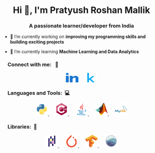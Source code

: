 <h1 align="center">Hi 👋, I'm Pratyush Roshan Mallik</h1>
<h3 align="center">A passionate learner/developer from India</h3>

- 🔭 I’m currently working on **improving my programming skills and building exciting projects**

- 🌱 I’m currently learning **Machine Learning and Data Analytics**

<h3 align="left">&nbsp;&nbsp;&nbsp;&nbsp;Connect with me: &nbsp; 💬 </h3>
<p align="center">
<a href="https://linkedin.com/in/pratyush-roshan" target="blank"><img align="center" src="Assets/linked-in-alt.svg" alt="pratyush-roshan" height="30" width="40" /></a>&nbsp;&nbsp;&nbsp;&nbsp;
<a href="https://kaggle.com/pratyushroshan" target="blank"><img align="center" src="Assets/kaggle.svg" alt="pratyushroshan" height="30" width="40" /></a>
</p>

<h3 align="left">&nbsp;&nbsp;&nbsp;&nbsp;Languages and Tools: &nbsp;💻</h3>
<p align="center"> 
  <a href="https://www.python.org" target="_blank" rel="noreferrer"> 
    <img src="Assets/python-original.svg" alt="python" width="40" height="40"/> 
  </a>&nbsp;&nbsp;&nbsp;&nbsp;
  <a href="https://www.w3schools.com/cpp/" target="_blank" rel="noreferrer">
    <img src="Assets/cplusplus-original.svg" alt="cplusplus" width="40" height="40"/> 
  </a> &nbsp;&nbsp;&nbsp;&nbsp;
  <a href="https://www.java.com" target="_blank" rel="noreferrer"> 
    <img src="Assets/java-original.svg" alt="java" width="40" height="40"/> 
  </a>&nbsp;&nbsp;&nbsp;&nbsp;
  <a href="https://www.mathworks.com/" target="_blank" rel="noreferrer">
    <img src="Assets/Matlab_Logo.png" alt="matlab" width="40" height="40"/> 
  </a>&nbsp;&nbsp;&nbsp;&nbsp;
  <a href="https://www.mysql.com/" target="_blank" rel="noreferrer">
    <img src="Assets/mysql-original-wordmark.svg" alt="mysql" width="40" height="40"/> 
  </a> 
</p> 
<h3 align="left">&nbsp;&nbsp;&nbsp;&nbsp;Libraries: &nbsp;🧩</h3>
<p align="center">
  <a href="https://pandas.pydata.org/" target="_blank" rel="noreferrer"> 
    <img src="Assets/pandas-original.svg" alt="pandas" width="40" height="40"/> 
  </a>&nbsp;&nbsp;&nbsp;&nbsp;
  <a href="https://pytorch.org/" target="_blank" rel="noreferrer">
    <img src="Assets/pytorch-icon.svg" alt="pytorch" width="40" height="40"/> 
  </a> &nbsp;&nbsp;&nbsp;&nbsp;
  <a href="https://www.tensorflow.org" target="_blank" rel="noreferrer">
    <img src="Assets/tensorflow-icon.svg" alt="tensorflow" width="40" height="40"/> 
  </a> &nbsp;&nbsp;&nbsp;&nbsp;
  <a href="https://seaborn.pydata.org/" target="_blank" rel="noreferrer">
    <img src="Assets/logo-mark-lightbg.svg" alt="seaborn" width="40" height="40"/> 
  </a> 
  
</p>
